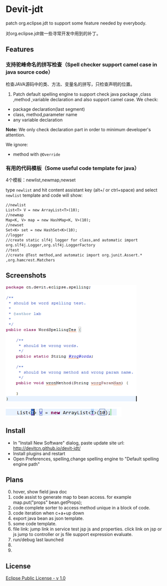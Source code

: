 Devit-jdt
=========

patch org.eclipse.jdt to support some feature needed by everybody.

对org.eclipse.jdt做一些寻常开发中用到的补丁。

Features
-----------

### 支持驼峰命名的拼写检查（Spell checker support camel case in java source code）

检查JAVA源码中的类、方法、变量名的拼写，只检查声明的位置。

1. Patch default spelling engine to support check java package ,class ,method ,variable declaration and also support camel case.
We check:
- package declaration(last segment)
- class, method,parameter name
- any variable declaration

**Note:** We only check declaration part in order to minimum developer's attention.

We ignore:

- method with `@Override`


### 有用的代码模板（Some useful code template for java）

4个模板：newlist,newmap,newset

type `newlist` and hit content assistant key (alt+/ or ctrl+space) and select `newlist` template and code will show:

    //newlist
    List<T> V = new ArrayList<T>(10);
    //newmap
    Map<K, V> map = new HashMap<K, V>(10);
    //newset
    Set<K> set = new HashSet<K>(10);
    //logger
    //create static slf4j logger for class,and automatic import org.slf4j.Logger,org.slf4j.LoggerFactory
    //test
    //create @Test method,and automatic import org.junit.Assert.* ,org.hamcrest.Matchers

Screenshots
-----------
![spelling support camel case](doc/spelling.png "camel case spelling check.")

![newlist template](doc/newlist.png "newlist template")

Install
---------

- In "Install New Software" dialog, paste update site url: http://devitcn.github.io/devit-jdt/ 
- Install plugins and restart
- Open Preferences, spelling,change spelling engine to "Default spelling engine path"


Plans
---------

0. hover, show field java doc
1. code assist to generate map to bean access. for example map.put("props" bean.getProps);
2. code complete sorter to access method unique in a block of code.
3. code iteration when c+a+up down
4. export java bean as json template.
5. some code template.
6. file link: jump link in service test jsp js and properties. click link on jsp or js jump to controller or js file support expression evaluate.
7. run/debug last launched
8. 
9. 


License
---------------

[Eclipse Public License - v 1.0](http://www.eclipse.org/legal/epl-v10.html "Eclipse Public License - v 1.0")
